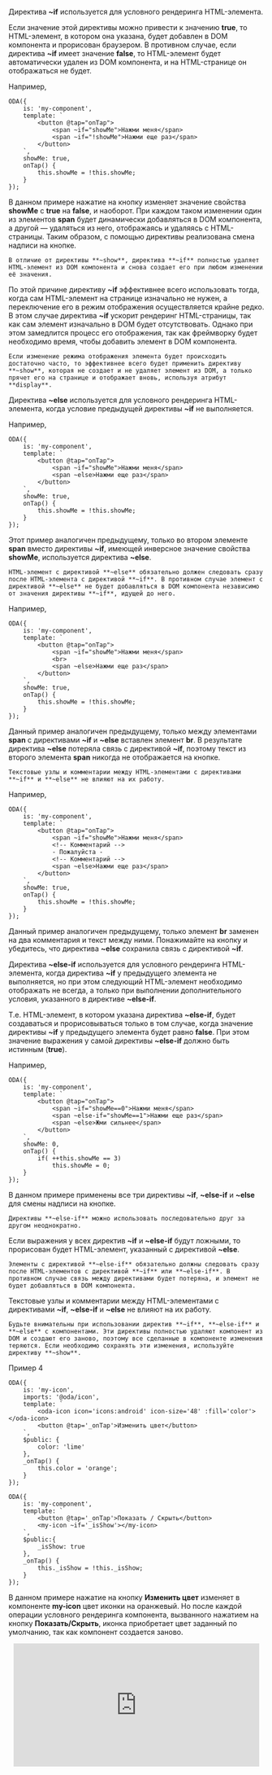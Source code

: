 ﻿Директива **~if** используется для условного рендеринга HTML-элемента.

Если значение этой директивы можно привести к значению **true**, то HTML-элемент, в котором она указана, будет добавлен в DOM компонента и прорисован браузером. В противном случае, если директива **~if** имеет значение **false**, то HTML-элемент будет автоматически удален из DOM компонента, и на HTML-странице он отображаться не будет.

Например,

```javascript_run_edit_[my-component.js]
ODA({
    is: 'my-component',
    template: `
        <button @tap="onTap">
            <span ~if="showMe">Нажми меня</span>
            <span ~if="!showMe">Нажми еще раз</span>
        </button>
    `,
    showMe: true,
    onTap() {
        this.showMe = !this.showMe;
    }
});
```

В данном примере нажатие на кнопку изменяет значение свойства **showMe** с **true** на **false**, и наоборот. При каждом таком изменении один из элементов **span** будет динамически добавляться в DOM компонента, а другой — удаляться из него, отображаясь и удаляясь с HTML-страницы. Таким образом, с помощью директивы реализована смена надписи на кнопке.

```info_md
В отличие от директивы **~show**, директива **~if** полностью удаляет HTML-элемент из DOM компонента и снова создает его при любом изменении её значения.
```

По этой причине директиву **~if** эффективнее всего использовать тогда, когда сам HTML-элемент на странице изначально не нужен, а переключение его в режим отображения осуществляется крайне редко. В этом случае директива **~if** ускорит рендеринг HTML-страницы, так как сам элемент изначально в DOM будет отсутствовать. Однако при этом замедлится процесс его отображения, так как фреймворку будет необходимо время, чтобы добавить элемент в DOM компонента.

```help_md
Если изменение режима отображения элемента будет происходить достаточно часто, то эффективнее всего будет применить директиву **~show**, которая не создает и не удаляет элемент из DOM, а только прячет его на странице и отображает вновь, используя атрибут **display**.
```

Директива **~else** используется для условного рендеринга HTML-элемента, когда условие предыдущей директивы **~if** не выполняется.

Например,

```javascript_run_edit_[my-component.js]
ODA({
    is: 'my-component',
    template: `
        <button @tap="onTap">
            <span ~if="showMe">Нажми меня</span>
            <span ~else>Нажми еще раз</span>
        </button>
    `,
    showMe: true,
    onTap() {
        this.showMe = !this.showMe;
    }
});
```

Этот пример аналогичен предыдущему, только во втором элементе **span** вместо директивы **~if**, имеющей инверсное значение свойства **showMe**, используется директива **~else**.

```warning_md
HTML-элемент с директивой **~else** обязательно должен следовать сразу после HTML-элемента c директивой **~if**. В противном случае элемент с директивой **~else** не будет добавляться в DOM компонента независимо от значения директивы **~if**, идущей до него.
```

Например,

```javascript_run_edit_error_[my-component.js]
ODA({
    is: 'my-component',
    template: `
        <button @tap="onTap">
            <span ~if="showMe">Нажми меня</span>
            <br>
            <span ~else>Нажми еще раз</span>
        </button>
    `,
    showMe: true,
    onTap() {
        this.showMe = !this.showMe;
    }
});
```

Данный пример аналогичен предыдущему, только между элементами **span** с директивами **~if** и **~else** вставлен элемент **br**. В результате директива **~else** потеряла связь с директивой **~if**, поэтому текст из второго элемента **span** никогда не отображается на кнопке.

```info_md
Текстовые узлы и комментарии между HTML-элементами с директивами **~if** и **~else** не влияют на их работу.
```

Например,

```javascript_run_edit_[my-component.js]
ODA({
    is: 'my-component',
    template: `
        <button @tap="onTap">
            <span ~if="showMe">Нажми меня</span>
            <!-- Комментарий -->
            - Пожалуйста -
            <!-- Комментарий -->
            <span ~else>Нажми еще раз</span>
        </button>
    `,
    showMe: true,
    onTap() {
        this.showMe = !this.showMe;
    }
});
```

Данный пример аналогичен предыдущему, только элемент **br** заменен на два комментария и текст между ними. Понажимайте на кнопку и убедитесь, что директива **~else** сохранила связь с директивой **~if**.

Директива **~else-if** используется для условного рендеринга HTML-элемента, когда директива **~if** у предыдущего элемента не выполняется, но при этом следующий HTML-элемент необходимо отображать не всегда, а только при выполнении дополнительного условия, указанного в директиве **~else-if**.

Т.е. HTML-элемент, в котором указана директива **~else-if**, будет создаваться и прорисовываться только в том случае, когда значение директивы **~if** у предыдущего элемента будет равно **false**. При этом значение выражения у самой директивы **~else-if** должно быть истинным (**true**).

Например,

```javascript_run_edit_[my-component.js]
ODA({
    is: 'my-component',
    template: `
        <button @tap="onTap">
            <span ~if="showMe==0">Нажми меня</span>
            <span ~else-if="showMe==1">Нажми еще раз</span>
            <span ~else>Жми сильнее</span>
        </button>
    `,
    showMe: 0,
    onTap() {
        if( ++this.showMe == 3)
            this.showMe = 0;
    }
});
```

В данном примере применены все три директивы **~if**, **~else-if** и **~else** для смены надписи на кнопке.

```like_md
Директивы **~else-if** можно использовать последовательно друг за другом неоднократно.
```

Если выражения у всех директив **~if** и **~else-if** будут ложными, то прорисован будет HTML-элемент, указанный с директивой **~else**.

```warning_md
Элементы с директивой **~else-if** обязательно должны следовать сразу после HTML-элементов с директивой **~if** или **~else-if**. В противном случае связь между директивами будет потеряна, и элемент не будет добавляться в DOM компонента.
```

Текстовые узлы и комментарии между HTML-элементами с директивами **~if**, **~else-if** и **~else** не влияют на их работу.

```warning_md
Будьте внимательны при использовании директив **~if**, **~else-if** и **~else** с компонентами. Эти директивы полностью удаляют компонент из DOM и создают его заново, поэтому все сделанные в компоненте изменения теряются. Если необходимо сохранять эти изменения, используйте директиву **~show**.
```

Пример 4

```javascript_run_edit_[my-component.js]_h=100_
ODA({
    is: 'my-icon',
    imports: '@oda/icon',
    template: `
        <oda-icon icon='icons:android' icon-size='48' :fill='color'></oda-icon>
        <button @tap='_onTap'>Изменить цвет</button>
    `,
    $public: {
        color: 'lime'
    },
    _onTap() {
        this.color = 'orange';
    }
});

ODA({
    is: 'my-component',
    template: `
        <button @tap='_onTap'>Показать / Скрыть</button>
        <my-icon ~if='_isShow'></my-icon>
    `,
    $public:{
        _isShow: true
    },
    _onTap() {
        this._isShow = !this._isShow;
    }
});
```

В данном примере нажатие на кнопку **Изменить цвет** изменяет в компоненте **my-icon** цвет иконки на оранжевый. Но после каждой операции условного рендеринга компонента, вызванного нажатием на кнопку **Показать/Скрыть**, иконка приобретает цвет заданный по умолчанию, так как компонент создается заново.

<div style="position:relative;padding-bottom:48%; margin:10px">
    <iframe src="https://www.youtube.com/embed/M6QI9qut0wI?start=0" frameborder="0" allow="accelerometer; autoplay; encrypted-media; gyroscope; picture-in-picture" allowfullscreen
    	style="position:absolute;width:100%;height:100%;"></iframe>
</div>
